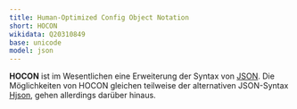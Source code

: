 ```yaml
---
title: Human-Optimized Config Object Notation
short: HOCON
wikidata: Q20310849
base: unicode
model: json
---
```


**HOCON** ist im Wesentlichen eine Erweiterung der Syntax von [JSON](json).
Die Möglichkeiten von HOCON gleichen teilweise der alternativen JSON-Syntax
[Hjson](json), gehen allerdings darüber hinaus. 
